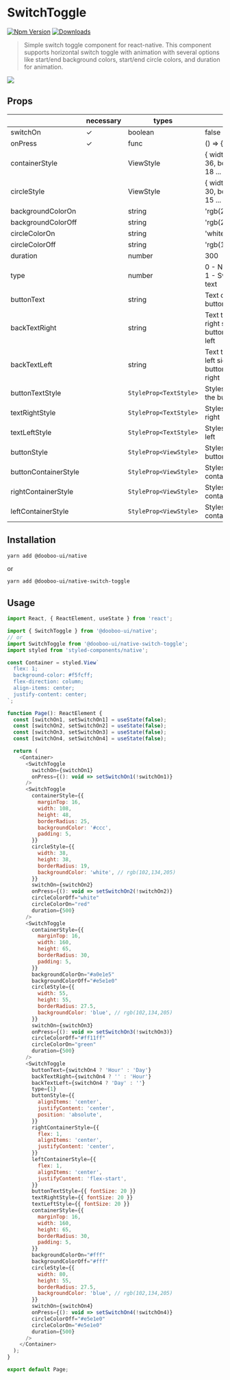 # SwitchToggle

[![Npm Version](http://img.shields.io/npm/v/@dooboo-ui/native-switch-toggle.svg?style=flat-square)](https://npmjs.org/package/@dooboo-ui/native-switch-toggle)
[![Downloads](http://img.shields.io/npm/dm/@dooboo-ui-switch-toggle/native.svg?style=flat-square)](https://npmjs.org/package/@dooboo-ui-switch-toggle/native)

> Simple switch toggle component for react-native. This component supports horizontal switch toggle with animation with several options like start/end background colors, start/end circle colors, and duration for animation.

<img src="https://firebasestorage.googleapis.com/v0/b/bookoo-89f6c.appspot.com/o/switch-toggle.gif?alt=media&token=a9dc36e0-3c25-45dc-bbb7-8b095a716dc8"/>

## Props

|                      | necessary | types                  | default                                                  |
| -------------------- | --------- | ---------------------- | -------------------------------------------------------- |
| switchOn             | ✓         | boolean                | false                                                    |
| onPress              | ✓         | func                   | () => {}                                                 |
| containerStyle       |           | ViewStyle              | { width: 72, height: 36, borderRadius: 18 ... }          |
| circleStyle          |           | ViewStyle              | { width: 30, height: 30, borderRadius: 15 ... }          |
| backgroundColorOn    |           | string                 | 'rgb(227,227,227)'                                       |
| backgroundColorOff   |           | string                 | 'rgb(215,215,215)'                                       |
| circleColorOn        |           | string                 | 'white'                                                  |
| circleColorOff       |           | string                 | 'rgb(102,134,205)'                                       |
| duration             |           | number                 | 300                                                      |
| type                 |           | number                 | 0 - Normal switch, 1 - Switch with a text                |
| buttonText           |           | string                 | Text on-top of the button                                |
| backTextRight        |           | string                 | Text to appear in right side when button toggled to left |
| backTextLeft         |           | string                 | Text to appear in left side when button toggled to right |
| buttonTextStyle      |           | `StyleProp<TextStyle>` | Styles for text on the button                            |
| textRightStyle       |           | `StyleProp<TextStyle>` | Styles for text in right                                 |
| textLeftStyle        |           | `StyleProp<TextStyle>` | Styles for text in left                                  |
| buttonStyle          |           | `StyleProp<ViewStyle>` | Styles for the button                                    |
| buttonContainerStyle |           | `StyleProp<ViewStyle>` | Styles for button container                              |
| rightContainerStyle  |           | `StyleProp<ViewStyle>` | Styles for right text container                          |
| leftContainerStyle   |           | `StyleProp<ViewStyle>` | Styles for left text container                           |

## Installation

```sh
yarn add @dooboo-ui/native
```

or

```sh
yarn add @dooboo-ui/native-switch-toggle
```

## Usage

```javascript
import React, { ReactElement, useState } from 'react';

import { SwitchToggle } from '@dooboo-ui/native';
// or
import SwitchToggle from '@dooboo-ui/native-switch-toggle';
import styled from 'styled-components/native';

const Container = styled.View`
  flex: 1;
  background-color: #f5fcff;
  flex-direction: column;
  align-items: center;
  justify-content: center;
`;

function Page(): ReactElement {
  const [switchOn1, setSwitchOn1] = useState(false);
  const [switchOn2, setSwitchOn2] = useState(false);
  const [switchOn3, setSwitchOn3] = useState(false);
  const [switchOn4, setSwitchOn4] = useState(false);

  return (
    <Container>
      <SwitchToggle
        switchOn={switchOn1}
        onPress={(): void => setSwitchOn1(!switchOn1)}
      />
      <SwitchToggle
        containerStyle={{
          marginTop: 16,
          width: 108,
          height: 48,
          borderRadius: 25,
          backgroundColor: '#ccc',
          padding: 5,
        }}
        circleStyle={{
          width: 38,
          height: 38,
          borderRadius: 19,
          backgroundColor: 'white', // rgb(102,134,205)
        }}
        switchOn={switchOn2}
        onPress={(): void => setSwitchOn2(!switchOn2)}
        circleColorOff="white"
        circleColorOn="red"
        duration={500}
      />
      <SwitchToggle
        containerStyle={{
          marginTop: 16,
          width: 160,
          height: 65,
          borderRadius: 30,
          padding: 5,
        }}
        backgroundColorOn="#a0e1e5"
        backgroundColorOff="#e5e1e0"
        circleStyle={{
          width: 55,
          height: 55,
          borderRadius: 27.5,
          backgroundColor: 'blue', // rgb(102,134,205)
        }}
        switchOn={switchOn3}
        onPress={(): void => setSwitchOn3(!switchOn3)}
        circleColorOff="#ff11ff"
        circleColorOn="green"
        duration={500}
      />
      <SwitchToggle
        buttonText={switchOn4 ? 'Hour' : 'Day'}
        backTextRight={switchOn4 ? '' : 'Hour'}
        backTextLeft={switchOn4 ? 'Day' : ''}
        type={1}
        buttonStyle={{
          alignItems: 'center',
          justifyContent: 'center',
          position: 'absolute',
        }}
        rightContainerStyle={{
          flex: 1,
          alignItems: 'center',
          justifyContent: 'center',
        }}
        leftContainerStyle={{
          flex: 1,
          alignItems: 'center',
          justifyContent: 'flex-start',
        }}
        buttonTextStyle={{ fontSize: 20 }}
        textRightStyle={{ fontSize: 20 }}
        textLeftStyle={{ fontSize: 20 }}
        containerStyle={{
          marginTop: 16,
          width: 160,
          height: 65,
          borderRadius: 30,
          padding: 5,
        }}
        backgroundColorOn="#fff"
        backgroundColorOff="#fff"
        circleStyle={{
          width: 80,
          height: 55,
          borderRadius: 27.5,
          backgroundColor: 'blue', // rgb(102,134,205)
        }}
        switchOn={switchOn4}
        onPress={(): void => setSwitchOn4(!switchOn4)}
        circleColorOff="#e5e1e0"
        circleColorOn="#e5e1e0"
        duration={500}
      />
    </Container>
  );
}

export default Page;
```
